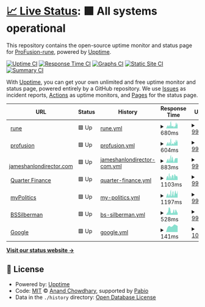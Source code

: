 # [📈 Live Status](https://monitor.profusion.cc): <!--live status--> **🟩 All systems operational**

This repository contains the open-source uptime monitor and status page for [ProFusion-rune](https://monitor.profusion.cc), powered by [Upptime](https://github.com/upptime/upptime).

[![Uptime CI](https://github.com/ProFusion-rune/profusion-upptime/workflows/Uptime%20CI/badge.svg)](https://github.com/ProFusion-rune/profusion-upptime/actions?query=workflow%3A%22Uptime+CI%22)
[![Response Time CI](https://github.com/ProFusion-rune/profusion-upptime/workflows/Response%20Time%20CI/badge.svg)](https://github.com/ProFusion-rune/profusion-upptime/actions?query=workflow%3A%22Response+Time+CI%22)
[![Graphs CI](https://github.com/ProFusion-rune/profusion-upptime/workflows/Graphs%20CI/badge.svg)](https://github.com/ProFusion-rune/profusion-upptime/actions?query=workflow%3A%22Graphs+CI%22)
[![Static Site CI](https://github.com/ProFusion-rune/profusion-upptime/workflows/Static%20Site%20CI/badge.svg)](https://github.com/ProFusion-rune/profusion-upptime/actions?query=workflow%3A%22Static+Site+CI%22)
[![Summary CI](https://github.com/ProFusion-rune/profusion-upptime/workflows/Summary%20CI/badge.svg)](https://github.com/ProFusion-rune/profusion-upptime/actions?query=workflow%3A%22Summary+CI%22)

With [Upptime](https://upptime.js.org), you can get your own unlimited and free uptime monitor and status page, powered entirely by a GitHub repository. We use [Issues](https://github.com/ProFusion-rune/profusion-upptime/issues) as incident reports, [Actions](https://github.com/ProFusion-rune/profusion-upptime/actions) as uptime monitors, and [Pages](https://monitor.profusion.cc) for the status page.

<!--start: status pages-->
<!-- This summary is generated by Upptime (https://github.com/upptime/upptime) -->
<!-- Do not edit this manually, your changes will be overwritten -->
<!-- prettier-ignore -->
| URL | Status | History | Response Time | Uptime |
| --- | ------ | ------- | ------------- | ------ |
| <img alt="" src="https://icons.duckduckgo.com/ip3/rune.red.ico" height="13"> [rune](https://rune.red) | 🟩 Up | [rune.yml](https://github.com/ProFusion-rune/profusion-upptime/commits/HEAD/history/rune.yml) | <details><summary><img alt="Response time graph" src="./graphs/rune/response-time-week.png" height="20"> 680ms</summary><br><a href="https://monitor.profusion.cc/history/rune"><img alt="Response time 749" src="https://img.shields.io/endpoint?url=https%3A%2F%2Fraw.githubusercontent.com%2FProFusion-rune%2Fprofusion-upptime%2FHEAD%2Fapi%2Frune%2Fresponse-time.json"></a><br><a href="https://monitor.profusion.cc/history/rune"><img alt="24-hour response time 1235" src="https://img.shields.io/endpoint?url=https%3A%2F%2Fraw.githubusercontent.com%2FProFusion-rune%2Fprofusion-upptime%2FHEAD%2Fapi%2Frune%2Fresponse-time-day.json"></a><br><a href="https://monitor.profusion.cc/history/rune"><img alt="7-day response time 680" src="https://img.shields.io/endpoint?url=https%3A%2F%2Fraw.githubusercontent.com%2FProFusion-rune%2Fprofusion-upptime%2FHEAD%2Fapi%2Frune%2Fresponse-time-week.json"></a><br><a href="https://monitor.profusion.cc/history/rune"><img alt="30-day response time 665" src="https://img.shields.io/endpoint?url=https%3A%2F%2Fraw.githubusercontent.com%2FProFusion-rune%2Fprofusion-upptime%2FHEAD%2Fapi%2Frune%2Fresponse-time-month.json"></a><br><a href="https://monitor.profusion.cc/history/rune"><img alt="1-year response time 749" src="https://img.shields.io/endpoint?url=https%3A%2F%2Fraw.githubusercontent.com%2FProFusion-rune%2Fprofusion-upptime%2FHEAD%2Fapi%2Frune%2Fresponse-time-year.json"></a></details> | <details><summary><a href="https://monitor.profusion.cc/history/rune">99.52%</a></summary><a href="https://monitor.profusion.cc/history/rune"><img alt="All-time uptime 99.90%" src="https://img.shields.io/endpoint?url=https%3A%2F%2Fraw.githubusercontent.com%2FProFusion-rune%2Fprofusion-upptime%2FHEAD%2Fapi%2Frune%2Fuptime.json"></a><br><a href="https://monitor.profusion.cc/history/rune"><img alt="24-hour uptime 100.00%" src="https://img.shields.io/endpoint?url=https%3A%2F%2Fraw.githubusercontent.com%2FProFusion-rune%2Fprofusion-upptime%2FHEAD%2Fapi%2Frune%2Fuptime-day.json"></a><br><a href="https://monitor.profusion.cc/history/rune"><img alt="7-day uptime 99.52%" src="https://img.shields.io/endpoint?url=https%3A%2F%2Fraw.githubusercontent.com%2FProFusion-rune%2Fprofusion-upptime%2FHEAD%2Fapi%2Frune%2Fuptime-week.json"></a><br><a href="https://monitor.profusion.cc/history/rune"><img alt="30-day uptime 99.30%" src="https://img.shields.io/endpoint?url=https%3A%2F%2Fraw.githubusercontent.com%2FProFusion-rune%2Fprofusion-upptime%2FHEAD%2Fapi%2Frune%2Fuptime-month.json"></a><br><a href="https://monitor.profusion.cc/history/rune"><img alt="1-year uptime 99.90%" src="https://img.shields.io/endpoint?url=https%3A%2F%2Fraw.githubusercontent.com%2FProFusion-rune%2Fprofusion-upptime%2FHEAD%2Fapi%2Frune%2Fuptime-year.json"></a></details>
| <img alt="" src="https://icons.duckduckgo.com/ip3/profusion.cc.ico" height="13"> [profusion](https://profusion.cc) | 🟩 Up | [profusion.yml](https://github.com/ProFusion-rune/profusion-upptime/commits/HEAD/history/profusion.yml) | <details><summary><img alt="Response time graph" src="./graphs/profusion/response-time-week.png" height="20"> 604ms</summary><br><a href="https://monitor.profusion.cc/history/profusion"><img alt="Response time 559" src="https://img.shields.io/endpoint?url=https%3A%2F%2Fraw.githubusercontent.com%2FProFusion-rune%2Fprofusion-upptime%2FHEAD%2Fapi%2Fprofusion%2Fresponse-time.json"></a><br><a href="https://monitor.profusion.cc/history/profusion"><img alt="24-hour response time 1187" src="https://img.shields.io/endpoint?url=https%3A%2F%2Fraw.githubusercontent.com%2FProFusion-rune%2Fprofusion-upptime%2FHEAD%2Fapi%2Fprofusion%2Fresponse-time-day.json"></a><br><a href="https://monitor.profusion.cc/history/profusion"><img alt="7-day response time 604" src="https://img.shields.io/endpoint?url=https%3A%2F%2Fraw.githubusercontent.com%2FProFusion-rune%2Fprofusion-upptime%2FHEAD%2Fapi%2Fprofusion%2Fresponse-time-week.json"></a><br><a href="https://monitor.profusion.cc/history/profusion"><img alt="30-day response time 648" src="https://img.shields.io/endpoint?url=https%3A%2F%2Fraw.githubusercontent.com%2FProFusion-rune%2Fprofusion-upptime%2FHEAD%2Fapi%2Fprofusion%2Fresponse-time-month.json"></a><br><a href="https://monitor.profusion.cc/history/profusion"><img alt="1-year response time 559" src="https://img.shields.io/endpoint?url=https%3A%2F%2Fraw.githubusercontent.com%2FProFusion-rune%2Fprofusion-upptime%2FHEAD%2Fapi%2Fprofusion%2Fresponse-time-year.json"></a></details> | <details><summary><a href="https://monitor.profusion.cc/history/profusion">99.52%</a></summary><a href="https://monitor.profusion.cc/history/profusion"><img alt="All-time uptime 99.90%" src="https://img.shields.io/endpoint?url=https%3A%2F%2Fraw.githubusercontent.com%2FProFusion-rune%2Fprofusion-upptime%2FHEAD%2Fapi%2Fprofusion%2Fuptime.json"></a><br><a href="https://monitor.profusion.cc/history/profusion"><img alt="24-hour uptime 100.00%" src="https://img.shields.io/endpoint?url=https%3A%2F%2Fraw.githubusercontent.com%2FProFusion-rune%2Fprofusion-upptime%2FHEAD%2Fapi%2Fprofusion%2Fuptime-day.json"></a><br><a href="https://monitor.profusion.cc/history/profusion"><img alt="7-day uptime 99.52%" src="https://img.shields.io/endpoint?url=https%3A%2F%2Fraw.githubusercontent.com%2FProFusion-rune%2Fprofusion-upptime%2FHEAD%2Fapi%2Fprofusion%2Fuptime-week.json"></a><br><a href="https://monitor.profusion.cc/history/profusion"><img alt="30-day uptime 99.30%" src="https://img.shields.io/endpoint?url=https%3A%2F%2Fraw.githubusercontent.com%2FProFusion-rune%2Fprofusion-upptime%2FHEAD%2Fapi%2Fprofusion%2Fuptime-month.json"></a><br><a href="https://monitor.profusion.cc/history/profusion"><img alt="1-year uptime 99.90%" src="https://img.shields.io/endpoint?url=https%3A%2F%2Fraw.githubusercontent.com%2FProFusion-rune%2Fprofusion-upptime%2FHEAD%2Fapi%2Fprofusion%2Fuptime-year.json"></a></details>
| <img alt="" src="https://icons.duckduckgo.com/ip3/jameshanlondirector.com.ico" height="13"> [jameshanlondirector.com](https://jameshanlondirector.com) | 🟩 Up | [jameshanlondirector-com.yml](https://github.com/ProFusion-rune/profusion-upptime/commits/HEAD/history/jameshanlondirector-com.yml) | <details><summary><img alt="Response time graph" src="./graphs/jameshanlondirector-com/response-time-week.png" height="20"> 883ms</summary><br><a href="https://monitor.profusion.cc/history/jameshanlondirector-com"><img alt="Response time 1015" src="https://img.shields.io/endpoint?url=https%3A%2F%2Fraw.githubusercontent.com%2FProFusion-rune%2Fprofusion-upptime%2FHEAD%2Fapi%2Fjameshanlondirector-com%2Fresponse-time.json"></a><br><a href="https://monitor.profusion.cc/history/jameshanlondirector-com"><img alt="24-hour response time 1177" src="https://img.shields.io/endpoint?url=https%3A%2F%2Fraw.githubusercontent.com%2FProFusion-rune%2Fprofusion-upptime%2FHEAD%2Fapi%2Fjameshanlondirector-com%2Fresponse-time-day.json"></a><br><a href="https://monitor.profusion.cc/history/jameshanlondirector-com"><img alt="7-day response time 883" src="https://img.shields.io/endpoint?url=https%3A%2F%2Fraw.githubusercontent.com%2FProFusion-rune%2Fprofusion-upptime%2FHEAD%2Fapi%2Fjameshanlondirector-com%2Fresponse-time-week.json"></a><br><a href="https://monitor.profusion.cc/history/jameshanlondirector-com"><img alt="30-day response time 866" src="https://img.shields.io/endpoint?url=https%3A%2F%2Fraw.githubusercontent.com%2FProFusion-rune%2Fprofusion-upptime%2FHEAD%2Fapi%2Fjameshanlondirector-com%2Fresponse-time-month.json"></a><br><a href="https://monitor.profusion.cc/history/jameshanlondirector-com"><img alt="1-year response time 1015" src="https://img.shields.io/endpoint?url=https%3A%2F%2Fraw.githubusercontent.com%2FProFusion-rune%2Fprofusion-upptime%2FHEAD%2Fapi%2Fjameshanlondirector-com%2Fresponse-time-year.json"></a></details> | <details><summary><a href="https://monitor.profusion.cc/history/jameshanlondirector-com">99.52%</a></summary><a href="https://monitor.profusion.cc/history/jameshanlondirector-com"><img alt="All-time uptime 99.90%" src="https://img.shields.io/endpoint?url=https%3A%2F%2Fraw.githubusercontent.com%2FProFusion-rune%2Fprofusion-upptime%2FHEAD%2Fapi%2Fjameshanlondirector-com%2Fuptime.json"></a><br><a href="https://monitor.profusion.cc/history/jameshanlondirector-com"><img alt="24-hour uptime 100.00%" src="https://img.shields.io/endpoint?url=https%3A%2F%2Fraw.githubusercontent.com%2FProFusion-rune%2Fprofusion-upptime%2FHEAD%2Fapi%2Fjameshanlondirector-com%2Fuptime-day.json"></a><br><a href="https://monitor.profusion.cc/history/jameshanlondirector-com"><img alt="7-day uptime 99.52%" src="https://img.shields.io/endpoint?url=https%3A%2F%2Fraw.githubusercontent.com%2FProFusion-rune%2Fprofusion-upptime%2FHEAD%2Fapi%2Fjameshanlondirector-com%2Fuptime-week.json"></a><br><a href="https://monitor.profusion.cc/history/jameshanlondirector-com"><img alt="30-day uptime 99.30%" src="https://img.shields.io/endpoint?url=https%3A%2F%2Fraw.githubusercontent.com%2FProFusion-rune%2Fprofusion-upptime%2FHEAD%2Fapi%2Fjameshanlondirector-com%2Fuptime-month.json"></a><br><a href="https://monitor.profusion.cc/history/jameshanlondirector-com"><img alt="1-year uptime 99.90%" src="https://img.shields.io/endpoint?url=https%3A%2F%2Fraw.githubusercontent.com%2FProFusion-rune%2Fprofusion-upptime%2FHEAD%2Fapi%2Fjameshanlondirector-com%2Fuptime-year.json"></a></details>
| <img alt="" src="https://icons.duckduckgo.com/ip3/quarterfinance.com.ico" height="13"> [Quarter Finance](https://quarterfinance.com) | 🟩 Up | [quarter-finance.yml](https://github.com/ProFusion-rune/profusion-upptime/commits/HEAD/history/quarter-finance.yml) | <details><summary><img alt="Response time graph" src="./graphs/quarter-finance/response-time-week.png" height="20"> 1103ms</summary><br><a href="https://monitor.profusion.cc/history/quarter-finance"><img alt="Response time 1208" src="https://img.shields.io/endpoint?url=https%3A%2F%2Fraw.githubusercontent.com%2FProFusion-rune%2Fprofusion-upptime%2FHEAD%2Fapi%2Fquarter-finance%2Fresponse-time.json"></a><br><a href="https://monitor.profusion.cc/history/quarter-finance"><img alt="24-hour response time 710" src="https://img.shields.io/endpoint?url=https%3A%2F%2Fraw.githubusercontent.com%2FProFusion-rune%2Fprofusion-upptime%2FHEAD%2Fapi%2Fquarter-finance%2Fresponse-time-day.json"></a><br><a href="https://monitor.profusion.cc/history/quarter-finance"><img alt="7-day response time 1103" src="https://img.shields.io/endpoint?url=https%3A%2F%2Fraw.githubusercontent.com%2FProFusion-rune%2Fprofusion-upptime%2FHEAD%2Fapi%2Fquarter-finance%2Fresponse-time-week.json"></a><br><a href="https://monitor.profusion.cc/history/quarter-finance"><img alt="30-day response time 1042" src="https://img.shields.io/endpoint?url=https%3A%2F%2Fraw.githubusercontent.com%2FProFusion-rune%2Fprofusion-upptime%2FHEAD%2Fapi%2Fquarter-finance%2Fresponse-time-month.json"></a><br><a href="https://monitor.profusion.cc/history/quarter-finance"><img alt="1-year response time 1208" src="https://img.shields.io/endpoint?url=https%3A%2F%2Fraw.githubusercontent.com%2FProFusion-rune%2Fprofusion-upptime%2FHEAD%2Fapi%2Fquarter-finance%2Fresponse-time-year.json"></a></details> | <details><summary><a href="https://monitor.profusion.cc/history/quarter-finance">99.52%</a></summary><a href="https://monitor.profusion.cc/history/quarter-finance"><img alt="All-time uptime 99.90%" src="https://img.shields.io/endpoint?url=https%3A%2F%2Fraw.githubusercontent.com%2FProFusion-rune%2Fprofusion-upptime%2FHEAD%2Fapi%2Fquarter-finance%2Fuptime.json"></a><br><a href="https://monitor.profusion.cc/history/quarter-finance"><img alt="24-hour uptime 100.00%" src="https://img.shields.io/endpoint?url=https%3A%2F%2Fraw.githubusercontent.com%2FProFusion-rune%2Fprofusion-upptime%2FHEAD%2Fapi%2Fquarter-finance%2Fuptime-day.json"></a><br><a href="https://monitor.profusion.cc/history/quarter-finance"><img alt="7-day uptime 99.52%" src="https://img.shields.io/endpoint?url=https%3A%2F%2Fraw.githubusercontent.com%2FProFusion-rune%2Fprofusion-upptime%2FHEAD%2Fapi%2Fquarter-finance%2Fuptime-week.json"></a><br><a href="https://monitor.profusion.cc/history/quarter-finance"><img alt="30-day uptime 99.30%" src="https://img.shields.io/endpoint?url=https%3A%2F%2Fraw.githubusercontent.com%2FProFusion-rune%2Fprofusion-upptime%2FHEAD%2Fapi%2Fquarter-finance%2Fuptime-month.json"></a><br><a href="https://monitor.profusion.cc/history/quarter-finance"><img alt="1-year uptime 99.90%" src="https://img.shields.io/endpoint?url=https%3A%2F%2Fraw.githubusercontent.com%2FProFusion-rune%2Fprofusion-upptime%2FHEAD%2Fapi%2Fquarter-finance%2Fuptime-year.json"></a></details>
| <img alt="" src="https://icons.duckduckgo.com/ip3/mypolitics.co.ico" height="13"> [myPolitics](https://mypolitics.co) | 🟩 Up | [my-politics.yml](https://github.com/ProFusion-rune/profusion-upptime/commits/HEAD/history/my-politics.yml) | <details><summary><img alt="Response time graph" src="./graphs/my-politics/response-time-week.png" height="20"> 1197ms</summary><br><a href="https://monitor.profusion.cc/history/my-politics"><img alt="Response time 1132" src="https://img.shields.io/endpoint?url=https%3A%2F%2Fraw.githubusercontent.com%2FProFusion-rune%2Fprofusion-upptime%2FHEAD%2Fapi%2Fmy-politics%2Fresponse-time.json"></a><br><a href="https://monitor.profusion.cc/history/my-politics"><img alt="24-hour response time 2276" src="https://img.shields.io/endpoint?url=https%3A%2F%2Fraw.githubusercontent.com%2FProFusion-rune%2Fprofusion-upptime%2FHEAD%2Fapi%2Fmy-politics%2Fresponse-time-day.json"></a><br><a href="https://monitor.profusion.cc/history/my-politics"><img alt="7-day response time 1197" src="https://img.shields.io/endpoint?url=https%3A%2F%2Fraw.githubusercontent.com%2FProFusion-rune%2Fprofusion-upptime%2FHEAD%2Fapi%2Fmy-politics%2Fresponse-time-week.json"></a><br><a href="https://monitor.profusion.cc/history/my-politics"><img alt="30-day response time 1130" src="https://img.shields.io/endpoint?url=https%3A%2F%2Fraw.githubusercontent.com%2FProFusion-rune%2Fprofusion-upptime%2FHEAD%2Fapi%2Fmy-politics%2Fresponse-time-month.json"></a><br><a href="https://monitor.profusion.cc/history/my-politics"><img alt="1-year response time 1132" src="https://img.shields.io/endpoint?url=https%3A%2F%2Fraw.githubusercontent.com%2FProFusion-rune%2Fprofusion-upptime%2FHEAD%2Fapi%2Fmy-politics%2Fresponse-time-year.json"></a></details> | <details><summary><a href="https://monitor.profusion.cc/history/my-politics">99.52%</a></summary><a href="https://monitor.profusion.cc/history/my-politics"><img alt="All-time uptime 99.89%" src="https://img.shields.io/endpoint?url=https%3A%2F%2Fraw.githubusercontent.com%2FProFusion-rune%2Fprofusion-upptime%2FHEAD%2Fapi%2Fmy-politics%2Fuptime.json"></a><br><a href="https://monitor.profusion.cc/history/my-politics"><img alt="24-hour uptime 100.00%" src="https://img.shields.io/endpoint?url=https%3A%2F%2Fraw.githubusercontent.com%2FProFusion-rune%2Fprofusion-upptime%2FHEAD%2Fapi%2Fmy-politics%2Fuptime-day.json"></a><br><a href="https://monitor.profusion.cc/history/my-politics"><img alt="7-day uptime 99.52%" src="https://img.shields.io/endpoint?url=https%3A%2F%2Fraw.githubusercontent.com%2FProFusion-rune%2Fprofusion-upptime%2FHEAD%2Fapi%2Fmy-politics%2Fuptime-week.json"></a><br><a href="https://monitor.profusion.cc/history/my-politics"><img alt="30-day uptime 99.30%" src="https://img.shields.io/endpoint?url=https%3A%2F%2Fraw.githubusercontent.com%2FProFusion-rune%2Fprofusion-upptime%2FHEAD%2Fapi%2Fmy-politics%2Fuptime-month.json"></a><br><a href="https://monitor.profusion.cc/history/my-politics"><img alt="1-year uptime 99.89%" src="https://img.shields.io/endpoint?url=https%3A%2F%2Fraw.githubusercontent.com%2FProFusion-rune%2Fprofusion-upptime%2FHEAD%2Fapi%2Fmy-politics%2Fuptime-year.json"></a></details>
| <img alt="" src="https://icons.duckduckgo.com/ip3/bssilberman.com.ico" height="13"> [BSSilberman](https://bssilberman.com) | 🟩 Up | [bs-silberman.yml](https://github.com/ProFusion-rune/profusion-upptime/commits/HEAD/history/bs-silberman.yml) | <details><summary><img alt="Response time graph" src="./graphs/bs-silberman/response-time-week.png" height="20"> 528ms</summary><br><a href="https://monitor.profusion.cc/history/bs-silberman"><img alt="Response time 489" src="https://img.shields.io/endpoint?url=https%3A%2F%2Fraw.githubusercontent.com%2FProFusion-rune%2Fprofusion-upptime%2FHEAD%2Fapi%2Fbs-silberman%2Fresponse-time.json"></a><br><a href="https://monitor.profusion.cc/history/bs-silberman"><img alt="24-hour response time 277" src="https://img.shields.io/endpoint?url=https%3A%2F%2Fraw.githubusercontent.com%2FProFusion-rune%2Fprofusion-upptime%2FHEAD%2Fapi%2Fbs-silberman%2Fresponse-time-day.json"></a><br><a href="https://monitor.profusion.cc/history/bs-silberman"><img alt="7-day response time 528" src="https://img.shields.io/endpoint?url=https%3A%2F%2Fraw.githubusercontent.com%2FProFusion-rune%2Fprofusion-upptime%2FHEAD%2Fapi%2Fbs-silberman%2Fresponse-time-week.json"></a><br><a href="https://monitor.profusion.cc/history/bs-silberman"><img alt="30-day response time 484" src="https://img.shields.io/endpoint?url=https%3A%2F%2Fraw.githubusercontent.com%2FProFusion-rune%2Fprofusion-upptime%2FHEAD%2Fapi%2Fbs-silberman%2Fresponse-time-month.json"></a><br><a href="https://monitor.profusion.cc/history/bs-silberman"><img alt="1-year response time 489" src="https://img.shields.io/endpoint?url=https%3A%2F%2Fraw.githubusercontent.com%2FProFusion-rune%2Fprofusion-upptime%2FHEAD%2Fapi%2Fbs-silberman%2Fresponse-time-year.json"></a></details> | <details><summary><a href="https://monitor.profusion.cc/history/bs-silberman">99.52%</a></summary><a href="https://monitor.profusion.cc/history/bs-silberman"><img alt="All-time uptime 99.90%" src="https://img.shields.io/endpoint?url=https%3A%2F%2Fraw.githubusercontent.com%2FProFusion-rune%2Fprofusion-upptime%2FHEAD%2Fapi%2Fbs-silberman%2Fuptime.json"></a><br><a href="https://monitor.profusion.cc/history/bs-silberman"><img alt="24-hour uptime 100.00%" src="https://img.shields.io/endpoint?url=https%3A%2F%2Fraw.githubusercontent.com%2FProFusion-rune%2Fprofusion-upptime%2FHEAD%2Fapi%2Fbs-silberman%2Fuptime-day.json"></a><br><a href="https://monitor.profusion.cc/history/bs-silberman"><img alt="7-day uptime 99.52%" src="https://img.shields.io/endpoint?url=https%3A%2F%2Fraw.githubusercontent.com%2FProFusion-rune%2Fprofusion-upptime%2FHEAD%2Fapi%2Fbs-silberman%2Fuptime-week.json"></a><br><a href="https://monitor.profusion.cc/history/bs-silberman"><img alt="30-day uptime 99.30%" src="https://img.shields.io/endpoint?url=https%3A%2F%2Fraw.githubusercontent.com%2FProFusion-rune%2Fprofusion-upptime%2FHEAD%2Fapi%2Fbs-silberman%2Fuptime-month.json"></a><br><a href="https://monitor.profusion.cc/history/bs-silberman"><img alt="1-year uptime 99.90%" src="https://img.shields.io/endpoint?url=https%3A%2F%2Fraw.githubusercontent.com%2FProFusion-rune%2Fprofusion-upptime%2FHEAD%2Fapi%2Fbs-silberman%2Fuptime-year.json"></a></details>
| <img alt="" src="https://icons.duckduckgo.com/ip3/google.com.ico" height="13"> [Google](https://google.com) | 🟩 Up | [google.yml](https://github.com/ProFusion-rune/profusion-upptime/commits/HEAD/history/google.yml) | <details><summary><img alt="Response time graph" src="./graphs/google/response-time-week.png" height="20"> 141ms</summary><br><a href="https://monitor.profusion.cc/history/google"><img alt="Response time 196" src="https://img.shields.io/endpoint?url=https%3A%2F%2Fraw.githubusercontent.com%2FProFusion-rune%2Fprofusion-upptime%2FHEAD%2Fapi%2Fgoogle%2Fresponse-time.json"></a><br><a href="https://monitor.profusion.cc/history/google"><img alt="24-hour response time 139" src="https://img.shields.io/endpoint?url=https%3A%2F%2Fraw.githubusercontent.com%2FProFusion-rune%2Fprofusion-upptime%2FHEAD%2Fapi%2Fgoogle%2Fresponse-time-day.json"></a><br><a href="https://monitor.profusion.cc/history/google"><img alt="7-day response time 141" src="https://img.shields.io/endpoint?url=https%3A%2F%2Fraw.githubusercontent.com%2FProFusion-rune%2Fprofusion-upptime%2FHEAD%2Fapi%2Fgoogle%2Fresponse-time-week.json"></a><br><a href="https://monitor.profusion.cc/history/google"><img alt="30-day response time 162" src="https://img.shields.io/endpoint?url=https%3A%2F%2Fraw.githubusercontent.com%2FProFusion-rune%2Fprofusion-upptime%2FHEAD%2Fapi%2Fgoogle%2Fresponse-time-month.json"></a><br><a href="https://monitor.profusion.cc/history/google"><img alt="1-year response time 196" src="https://img.shields.io/endpoint?url=https%3A%2F%2Fraw.githubusercontent.com%2FProFusion-rune%2Fprofusion-upptime%2FHEAD%2Fapi%2Fgoogle%2Fresponse-time-year.json"></a></details> | <details><summary><a href="https://monitor.profusion.cc/history/google">100.00%</a></summary><a href="https://monitor.profusion.cc/history/google"><img alt="All-time uptime 99.97%" src="https://img.shields.io/endpoint?url=https%3A%2F%2Fraw.githubusercontent.com%2FProFusion-rune%2Fprofusion-upptime%2FHEAD%2Fapi%2Fgoogle%2Fuptime.json"></a><br><a href="https://monitor.profusion.cc/history/google"><img alt="24-hour uptime 100.00%" src="https://img.shields.io/endpoint?url=https%3A%2F%2Fraw.githubusercontent.com%2FProFusion-rune%2Fprofusion-upptime%2FHEAD%2Fapi%2Fgoogle%2Fuptime-day.json"></a><br><a href="https://monitor.profusion.cc/history/google"><img alt="7-day uptime 100.00%" src="https://img.shields.io/endpoint?url=https%3A%2F%2Fraw.githubusercontent.com%2FProFusion-rune%2Fprofusion-upptime%2FHEAD%2Fapi%2Fgoogle%2Fuptime-week.json"></a><br><a href="https://monitor.profusion.cc/history/google"><img alt="30-day uptime 100.00%" src="https://img.shields.io/endpoint?url=https%3A%2F%2Fraw.githubusercontent.com%2FProFusion-rune%2Fprofusion-upptime%2FHEAD%2Fapi%2Fgoogle%2Fuptime-month.json"></a><br><a href="https://monitor.profusion.cc/history/google"><img alt="1-year uptime 99.97%" src="https://img.shields.io/endpoint?url=https%3A%2F%2Fraw.githubusercontent.com%2FProFusion-rune%2Fprofusion-upptime%2FHEAD%2Fapi%2Fgoogle%2Fuptime-year.json"></a></details>

<!--end: status pages-->

[**Visit our status website →**](https://monitor.profusion.cc)

## 📄 License

- Powered by: [Upptime](https://github.com/upptime/upptime)
- Code: [MIT](./LICENSE) © [Anand Chowdhary](https://anandchowdhary.com), supported by [Pabio](https://pabio.com)
- Data in the `./history` directory: [Open Database License](https://opendatacommons.org/licenses/odbl/1-0/)

